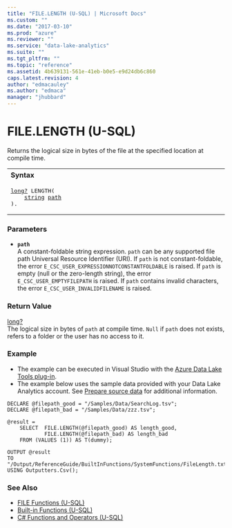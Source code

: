 ```yaml
---
title: "FILE.LENGTH (U-SQL) | Microsoft Docs"
ms.custom: ""
ms.date: "2017-03-10"
ms.prod: "azure"
ms.reviewer: ""
ms.service: "data-lake-analytics"
ms.suite: ""
ms.tgt_pltfrm: ""
ms.topic: "reference"
ms.assetid: 4b639131-561e-41eb-b0e5-e9d24db6c860
caps.latest.revision: 4
author: "edmacauley"
ms.author: "edmaca"
manager: "jhubbard"
---
```

# FILE.LENGTH (U-SQL)
Returns the logical size in bytes of the file at the specified location at compile time.

<table><th align="left">Syntax</th><tr><td><pre>
<a href="numeric-types-and-literals.md">long?</a> LENGTH(
    <a href="textual-types-and-literals.md">string</a> <a href="#path">path</a>
).                                                                                                       
</pre></td></tr></table>

### Parameters
-   <a name="path"></a>**`path`**   
A constant-foldable string expression.  `path` can be any supported file path Universal Resource Identifier (URI).  If `path` is not constant-foldable, the error `E_CSC_USER_EXPRESSIONNOTCONSTANTFOLDABLE` is raised.  If `path` is empty (null or the zero-length string), the error `E_CSC_USER_EMPTYFILEPATH` is raised. If `path` contains invalid characters, the error `E_CSC_USER_INVALIDFILENAME` is raised.

### Return Value
[long?](../USQL/numeric-types-and-literals.md)   
The logical size in bytes of `path` at compile time.  `Null` if `path` does not exists, refers to a folder or the user has no access to it. 

### Example
- The example can be executed in Visual Studio with the [Azure Data Lake Tools plug-in](https://www.microsoft.com/download/details.aspx?id=49504).  
- The example below uses the sample data provided with your Data Lake Analytics account. See [Prepare source data](https://docs.microsoft.com/azure/data-lake-analytics/data-lake-analytics-get-started-portal#prepare-source-data) for additional information.

```
DECLARE @filepath_good = "/Samples/Data/SearchLog.tsv";
DECLARE @filepath_bad = "/Samples/Data/zzz.tsv";
 
@result =
    SELECT  FILE.LENGTH(@filepath_good) AS length_good,
            FILE.LENGTH(@filepath_bad) AS length_bad
    FROM (VALUES (1)) AS T(dummy);
 
OUTPUT @result
TO "/Output/ReferenceGuide/BuiltInFunctions/SystemFunctions/FileLength.txt"
USING Outputters.Csv();
```

### See Also
* [FILE Functions (U-SQL)](../USQL/file-functions-u-sql.md)
* [Built-in Functions (U-SQL)](../USQL/built-in-functions-u-sql.md) 
* [C# Functions and Operators (U-SQL)](../USQL/csharp-functions-and-operators-u-sql.md)


